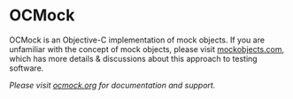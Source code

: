 OCMock
======

OCMock is an Objective-C implementation of mock objects. If you are unfamiliar with the concept of mock objects, please visit [mockobjects.com][1], which has more details & discussions about this approach to testing software.  

*Please visit [ocmock.org][2] for documentation and support.*

  [1]: http://www.mockobjects.com/
  [2]: http://ocmock.org/